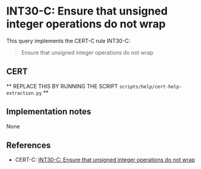 # INT30-C: Ensure that unsigned integer operations do not wrap

This query implements the CERT-C rule INT30-C:

> Ensure that unsigned integer operations do not wrap
## CERT

** REPLACE THIS BY RUNNING THE SCRIPT `scripts/help/cert-help-extraction.py` **

## Implementation notes

None

## References

* CERT-C: [INT30-C: Ensure that unsigned integer operations do not wrap](https://wiki.sei.cmu.edu/confluence/display/c)
